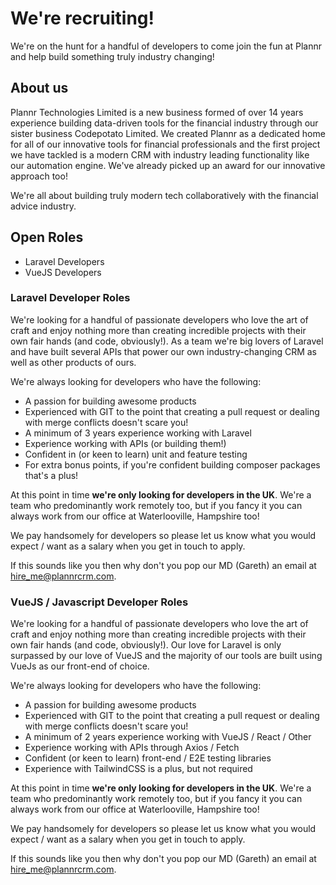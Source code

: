 # We're recruiting!

We're on the hunt for a handful of developers to come join the fun at Plannr and help build something truly industry changing! 

## About us
Plannr Technologies Limited is a new business formed of over 14 years experience building data-driven tools for the financial industry through our sister business Codepotato Limited. We created Plannr as a dedicated home for all of our innovative tools for financial professionals and the first project we have tackled is a modern CRM with industry leading functionality like our automation engine. We've already picked up an award for our innovative approach too! 

We're all about building truly modern tech collaboratively with the financial advice industry. 

## Open Roles

- Laravel Developers
- VueJS Developers

### Laravel Developer Roles

We're looking for a handful of passionate developers who love the art of craft and enjoy nothing more than creating incredible projects with their own fair hands (and code, obviously!). As a team we're big lovers of Laravel and have built several APIs that power our own industry-changing CRM as well as other products of ours. 

We're always looking for developers who have the following: 
- A passion for building awesome products
- Experienced with GIT to the point that creating a pull request or dealing with merge conflicts doesn't scare you!
- A minimum of 3 years experience working with Laravel
- Experience working with APIs (or building them!)
- Confident in (or keen to learn) unit and feature testing
- For extra bonus points, if you're confident building composer packages that's a plus! 

At this point in time **we're only looking for developers in the UK**. We're a team who predominantly work remotely too, but if you fancy it you can always work from our office at Waterlooville, Hampshire too! 

We pay handsomely for developers so please let us know what you would expect / want as a salary when you get in touch to apply. 

If this sounds like you then why don't you pop our MD (Gareth) an email at hire_me@plannrcrm.com.

### VueJS / Javascript Developer Roles

We're looking for a handful of passionate developers who love the art of craft and enjoy nothing more than creating incredible projects with their own fair hands (and code, obviously!). Our love for Laravel is only surpassed by our love of VueJS and the majority of our tools are built using VueJs as our front-end of choice. 

We're always looking for developers who have the following: 
- A passion for building awesome products
- Experienced with GIT to the point that creating a pull request or dealing with merge conflicts doesn't scare you!
- A minimum of 2 years experience working with VueJS / React / Other
- Experience working with APIs through Axios / Fetch 
- Confident (or keen to learn) front-end / E2E testing libraries
- Experience with TailwindCSS is a plus, but not required

At this point in time **we're only looking for developers in the UK**. We're a team who predominantly work remotely too, but if you fancy it you can always work from our office at Waterlooville, Hampshire too! 

We pay handsomely for developers so please let us know what you would expect / want as a salary when you get in touch to apply. 

If this sounds like you then why don't you pop our MD (Gareth) an email at hire_me@plannrcrm.com.


